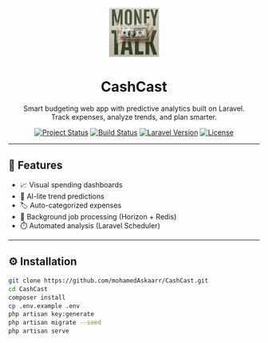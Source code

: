 <p align="center">
    <img src="https://github.com/mohamedAskaarrr/CashCast/blob/main/cashcast.jpeg" width="100" alt="Logo">
</p>

<h1 align="center">CashCast</h1>

<p align="center">
  Smart budgeting web app with predictive analytics built on Laravel.
  <br>
  Track expenses, analyze trends, and plan smarter.
</p>

<p align="center">
    <a href="#"><img src="https://img.shields.io/badge/status-in%20progress-yellow" alt="Project Status"></a>
    <a href="#"><img src="https://img.shields.io/badge/build-passing-brightgreen" alt="Build Status"></a>
    <a href="#"><img src="https://img.shields.io/badge/laravel-11-red" alt="Laravel Version"></a>
    <a href="#"><img src="https://img.shields.io/badge/license-MIT-blue" alt="License"></a>
</p>

---

## 🚀 Features

- 📈 Visual spending dashboards
- 🧠 AI-lite trend predictions
- 🏷️ Auto-categorized expenses
- 🔁 Background job processing (Horizon + Redis)
- ⏱️ Automated analysis (Laravel Scheduler)

---

## ⚙️ Installation

```bash
git clone https://github.com/mohamedAskaarr/CashCast.git
cd CashCast
composer install
cp .env.example .env
php artisan key:generate
php artisan migrate --seed
php artisan serve
